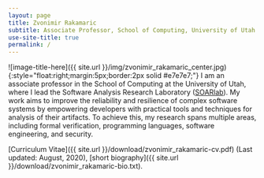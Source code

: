 ```yaml
---
layout: page
title: Zvonimir Rakamaric
subtitle: Associate Professor, School of Computing, University of Utah
use-site-title: true
permalink: /
---
```

![image-title-here]({{ site.url }}/img/zvonimir_rakamaric_center.jpg){:style="float:right;margin:5px;border:2px solid #e7e7e7;"}
I am an associate professor in the School of Computing at the University of
Utah, where I lead the Software Analysis Research Laboratory
([SOARlab](http://soarlab.org)). My work aims to improve the reliability and
resilience of complex software systems by empowering developers with practical
tools and techniques for analysis of their artifacts.  To achieve this, my
research spans multiple areas, including formal verification, programming
languages, software engineering, and security.

[Curriculum Vitae]({{ site.url }}/download/zvonimir_rakamaric-cv.pdf) (Last updated: August, 2020),
[short biography]({{ site.url }}/download/zvonimir_rakamaric-bio.txt).

